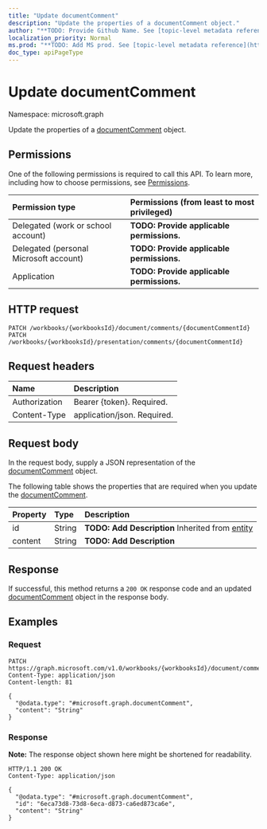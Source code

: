 ```yaml
---
title: "Update documentComment"
description: "Update the properties of a documentComment object."
author: "**TODO: Provide Github Name. See [topic-level metadata reference](https://msgo.azurewebsites.net/add/document/guidelines/metadata.html#topic-level-metadata)**"
localization_priority: Normal
ms.prod: "**TODO: Add MS prod. See [topic-level metadata reference](https://msgo.azurewebsites.net/add/document/guidelines/metadata.html#topic-level-metadata)**"
doc_type: apiPageType
---
```


# Update documentComment
Namespace: microsoft.graph



Update the properties of a [documentComment](../resources/documentcomment.md) object.

## Permissions
One of the following permissions is required to call this API. To learn more, including how to choose permissions, see [Permissions](/graph/permissions-reference).

|Permission type|Permissions (from least to most privileged)|
|:---|:---|
|Delegated (work or school account)|**TODO: Provide applicable permissions.**|
|Delegated (personal Microsoft account)|**TODO: Provide applicable permissions.**|
|Application|**TODO: Provide applicable permissions.**|

## HTTP request

<!-- {
  "blockType": "ignored"
}
-->
``` http
PATCH /workbooks/{workbooksId}/document/comments/{documentCommentId}
PATCH /workbooks/{workbooksId}/presentation/comments/{documentCommentId}
```

## Request headers
|Name|Description|
|:---|:---|
|Authorization|Bearer {token}. Required.|
|Content-Type|application/json. Required.|

## Request body
In the request body, supply a JSON representation of the [documentComment](../resources/documentcomment.md) object.

The following table shows the properties that are required when you update the [documentComment](../resources/documentcomment.md).

|Property|Type|Description|
|:---|:---|:---|
|id|String|**TODO: Add Description** Inherited from [entity](../resources/entity.md)|
|content|String|**TODO: Add Description**|



## Response

If successful, this method returns a `200 OK` response code and an updated [documentComment](../resources/documentcomment.md) object in the response body.

## Examples

### Request
<!-- {
  "blockType": "request",
  "name": "update_documentcomment"
}
-->
``` http
PATCH https://graph.microsoft.com/v1.0/workbooks/{workbooksId}/document/comments/{documentCommentId}
Content-Type: application/json
Content-length: 81

{
  "@odata.type": "#microsoft.graph.documentComment",
  "content": "String"
}
```


### Response
**Note:** The response object shown here might be shortened for readability.
<!-- {
  "blockType": "response",
  "truncated": true
}
-->
``` http
HTTP/1.1 200 OK
Content-Type: application/json

{
  "@odata.type": "#microsoft.graph.documentComment",
  "id": "6eca73d8-73d8-6eca-d873-ca6ed873ca6e",
  "content": "String"
}
```

